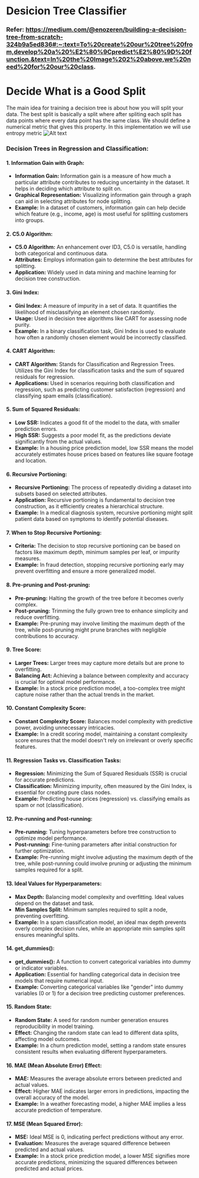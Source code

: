 # Desicion Tree Classifier
### Refer: https://medium.com/@enozeren/building-a-decision-tree-from-scratch-324b9a5ed836#:~:text=To%20create%20our%20tree%20from,develop%20a%20%E2%80%9Cpredict%E2%80%9D%20function.&text=In%20the%20Image%202%20above,we%20need%20for%20our%20class.

# Decide What is a Good Split
The main idea for training a decision tree is about how you will split your data. The best split is basically a split where after spliting each split has data points where every data point has the same class. We should define a numerical metric that gives this property. In this implementation we will use entropy metric
![Alt text](/image.png)
### Decision Trees in Regression and Classification:

#### 1. Information Gain with Graph:
   - **Information Gain:** Information gain is a measure of how much a particular attribute contributes to reducing uncertainty in the dataset. It helps in deciding which attribute to split on.
   - **Graphical Representation:** Visualizing information gain through a graph can aid in selecting attributes for node splitting.
   - **Example:** In a dataset of customers, information gain can help decide which feature (e.g., income, age) is most useful for splitting customers into groups.

#### 2. C5.0 Algorithm:
   - **C5.0 Algorithm:** An enhancement over ID3, C5.0 is versatile, handling both categorical and continuous data.
   - **Attributes:** Employs information gain to determine the best attributes for splitting.
   - **Application:** Widely used in data mining and machine learning for decision tree construction.
   
#### 3. Gini Index:
   - **Gini Index:** A measure of impurity in a set of data. It quantifies the likelihood of misclassifying an element chosen randomly.
   - **Usage:** Used in decision tree algorithms like CART for assessing node purity.
   - **Example:** In a binary classification task, Gini Index is used to evaluate how often a randomly chosen element would be incorrectly classified.

#### 4. CART Algorithm:
   - **CART Algorithm:** Stands for Classification and Regression Trees. Utilizes the Gini Index for classification tasks and the sum of squared residuals for regression.
   - **Applications:** Used in scenarios requiring both classification and regression, such as predicting customer satisfaction (regression) and classifying spam emails (classification).

#### 5. Sum of Squared Residuals:
   - **Low SSR:** Indicates a good fit of the model to the data, with smaller prediction errors.
   - **High SSR:** Suggests a poor model fit, as the predictions deviate significantly from the actual values.
   - **Example:** In a housing price prediction model, low SSR means the model accurately estimates house prices based on features like square footage and location.

#### 6. Recursive Portioning:
   - **Recursive Portioning:** The process of repeatedly dividing a dataset into subsets based on selected attributes.
   - **Application:** Recursive portioning is fundamental to decision tree construction, as it efficiently creates a hierarchical structure.
   - **Example:** In a medical diagnosis system, recursive portioning might split patient data based on symptoms to identify potential diseases.

#### 7. When to Stop Recursive Portioning:
   - **Criteria:** The decision to stop recursive portioning can be based on factors like maximum depth, minimum samples per leaf, or impurity measures.
   - **Example:** In fraud detection, stopping recursive portioning early may prevent overfitting and ensure a more generalized model.

#### 8. Pre-pruning and Post-pruning:
   - **Pre-pruning:** Halting the growth of the tree before it becomes overly complex.
   - **Post-pruning:** Trimming the fully grown tree to enhance simplicity and reduce overfitting.
   - **Example:** Pre-pruning may involve limiting the maximum depth of the tree, while post-pruning might prune branches with negligible contributions to accuracy.

#### 9. Tree Score:
   - **Larger Trees:** Larger trees may capture more details but are prone to overfitting.
   - **Balancing Act:** Achieving a balance between complexity and accuracy is crucial for optimal model performance.
   - **Example:** In a stock price prediction model, a too-complex tree might capture noise rather than the actual trends in the market.

#### 10. Constant Complexity Score:
   - **Constant Complexity Score:** Balances model complexity with predictive power, avoiding unnecessary intricacies.
   - **Example:** In a credit scoring model, maintaining a constant complexity score ensures that the model doesn't rely on irrelevant or overly specific features.

#### 11. Regression Tasks vs. Classification Tasks:
   - **Regression:** Minimizing the Sum of Squared Residuals (SSR) is crucial for accurate predictions.
   - **Classification:** Minimizing impurity, often measured by the Gini Index, is essential for creating pure class nodes.
   - **Example:** Predicting house prices (regression) vs. classifying emails as spam or not (classification).

#### 12. Pre-running and Post-running:
   - **Pre-running:** Tuning hyperparameters before tree construction to optimize model performance.
   - **Post-running:** Fine-tuning parameters after initial construction for further optimization.
   - **Example:** Pre-running might involve adjusting the maximum depth of the tree, while post-running could involve pruning or adjusting the minimum samples required for a split.

#### 13. Ideal Values for Hyperparameters:
   - **Max Depth:** Balancing model complexity and overfitting. Ideal values depend on the dataset and task.
   - **Min Samples Split:** Minimum samples required to split a node, preventing overfitting.
   - **Example:** In a spam classification model, an ideal max depth prevents overly complex decision rules, while an appropriate min samples split ensures meaningful splits.

#### 14. get_dummies():
   - **get_dummies():** A function to convert categorical variables into dummy or indicator variables.
   - **Application:** Essential for handling categorical data in decision tree models that require numerical input.
   - **Example:** Converting categorical variables like "gender" into dummy variables (0 or 1) for a decision tree predicting customer preferences.

#### 15. Random State:
   - **Random State:** A seed for random number generation ensures reproducibility in model training.
   - **Effect:** Changing the random state can lead to different data splits, affecting model outcomes.
   - **Example:** In a churn prediction model, setting a random state ensures consistent results when evaluating different hyperparameters.

#### 16. MAE (Mean Absolute Error) Effect:
   - **MAE:** Measures the average absolute errors between predicted and actual values.
   - **Effect:** Higher MAE indicates larger errors in predictions, impacting the overall accuracy of the model.
   - **Example:** In a weather forecasting model, a higher MAE implies a less accurate prediction of temperature.

#### 17. MSE (Mean Squared Error):
   - **MSE:** Ideal MSE is 0, indicating perfect predictions without any error.
   - **Evaluation:** Measures the average squared difference between predicted and actual values.
   - **Example:** In a stock price prediction model, a lower MSE signifies more accurate predictions, minimizing the squared differences between predicted and actual prices.